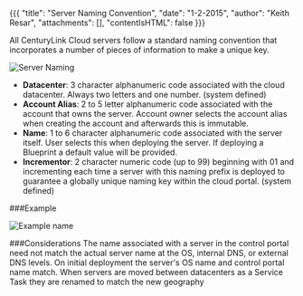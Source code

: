 {{{
  "title": "Server Naming Convention",
  "date": "1-2-2015",
  "author": "Keith Resar",
  "attachments": [],
  "contentIsHTML": false
}}}

All CenturyLink Cloud servers follow a standard naming convention that incorporates a number of pieces of information to make a unique key.

![Server Naming](https://t3n.zendesk.com/attachments/token/6ZkqLpC49JT7NGiB5GmYWPzfL/?name=Screen+Shot+2015-01-22+at+7.56.50+AM.png)

* **Datacenter**: 3 character alphanumeric code associated with the cloud datacenter.  Always two letters and one number. (system defined)
* **Account Alias**: 2 to 5 letter alphanumeric code associated with the account that owns the server.  Account owner selects the account alias when creating the account and afterwards this is immutable.
* **Name**: 1 to 6 character alphanumeric code associated with the server itself.  User selects this when deploying the server.  If deploying a Blueprint a default value will be provided.
* **Incrementor**: 2 character numeric code (up to 99) beginning with 01 and incrementing each time a server with this naming prefix is deployed to guarantee a globally unique naming key within the cloud portal. (system defined)

###Example

![Example name](https://t3n.zendesk.com/attachments/token/wqzYkzdmcv7H9hsaV1Shj7puD/?name=Screen+Shot+2015-01-22+at+7.57.03+AM.png)

###Considerations
The name associated with a server in the control portal need not match the actual server name at the OS, internal DNS, or external DNS levels.  On initial deployment the server's OS name and control portal name match.
When servers are moved between datacenters as a Service Task they are renamed to match the new geography
